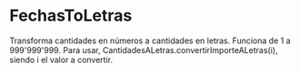 ﻿# FechasToLetras
Transforma cantidades en números a cantidades en letras.
Funciona de 1 a 999'999'999.
Para usar, CantidadesALetras.convertirImporteALetras(i), siendo i el valor a convertir. 
